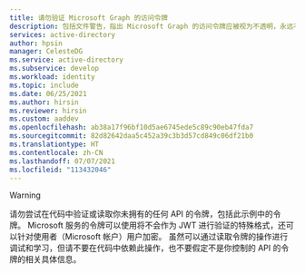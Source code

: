 ```yaml
---
title: 请勿验证 Microsoft Graph 的访问令牌
description: 包括文件警告，指出 Microsoft Graph 的访问令牌应被视为不透明，永远不应由客户代码进行验证。 只有 Microsoft Graph 才能验证 Microsoft Graph 访问令牌。
services: active-directory
author: hpsin
manager: CelesteDG
ms.service: active-directory
ms.subservice: develop
ms.workload: identity
ms.topic: include
ms.date: 06/25/2021
ms.author: hirsin
ms.reviewer: hirsin
ms.custom: aaddev
ms.openlocfilehash: ab38a17f96bf10d5ae6745ede5c89c90eb47fda7
ms.sourcegitcommit: 82d82642daa5c452a39c3b3d57cd849c06df21b0
ms.translationtype: HT
ms.contentlocale: zh-CN
ms.lasthandoff: 07/07/2021
ms.locfileid: "113432046"
---
```

> [!WARNING]
> 请勿尝试在代码中验证或读取你未拥有的任何 API 的令牌，包括此示例中的令牌。  Microsoft 服务的令牌可以使用将不会作为 JWT 进行验证的特殊格式，还可以针对使用者（Microsoft 帐户）用户加密。 虽然可以通过读取令牌的操作进行调试和学习，但请不要在代码中依赖此操作，也不要假定不是你控制的 API 的令牌的相关具体信息。
